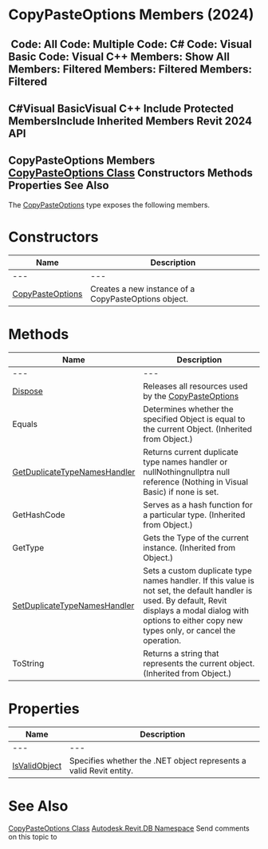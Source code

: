 # CopyPasteOptions Members (2024)

﻿
 Code: All Code: Multiple Code: C# Code: Visual Basic Code: Visual C++  Members: Show All Members: Filtered Members: Filtered Members: Filtered   
---  
C#Visual BasicVisual C++
Include Protected MembersInclude Inherited Members
Revit 2024 API  
---  
CopyPasteOptions Members  
[CopyPasteOptions Class](d8f58fd5-2106-7a88-6218-106a30415791.md "CopyPasteOptions Class") Constructors Methods Properties See Also  
---  
The [CopyPasteOptions](d8f58fd5-2106-7a88-6218-106a30415791.md "CopyPasteOptions Class") type exposes the following members.
# Constructors
| Name | Description |
| --- | --- |
| --- | --- | --- |
| [CopyPasteOptions](eb110787-b031-5307-c083-14cb5d920617.md "CopyPasteOptions Constructor") | Creates a new instance of a CopyPasteOptions object. |

# Methods
| Name | Description |
| --- | --- |
| --- | --- | --- |
| [Dispose](22c1495d-7d33-953a-6ec9-ae6a006af3e0.md "Dispose Method") | Releases all resources used by the [CopyPasteOptions](d8f58fd5-2106-7a88-6218-106a30415791.md "CopyPasteOptions Class") |
| Equals | Determines whether the specified Object is equal to the current Object. (Inherited from Object.) |
| [GetDuplicateTypeNamesHandler](f50edafd-294b-973b-0034-45ee0439e219.md "GetDuplicateTypeNamesHandler Method") | Returns current duplicate type names handler or nullNothingnullptra null reference (Nothing in Visual Basic) if none is set. |
| GetHashCode | Serves as a hash function for a particular type.  (Inherited from Object.) |
| GetType | Gets the Type of the current instance. (Inherited from Object.) |
| [SetDuplicateTypeNamesHandler](802f46df-ad49-e580-1147-37e8a2e11783.md "SetDuplicateTypeNamesHandler Method") | Sets a custom duplicate type names handler. If this value is not set, the default handler is used. By default, Revit displays a modal dialog with options to either copy new types only, or cancel the operation. |
| ToString | Returns a string that represents the current object. (Inherited from Object.) |

# Properties
| Name | Description |
| --- | --- |
| --- | --- | --- |
| [IsValidObject](3df0b78d-5bd4-c944-a350-e4f0423bdf15.md "IsValidObject Property") | Specifies whether the .NET object represents a valid Revit entity. |

# See Also
[CopyPasteOptions Class](d8f58fd5-2106-7a88-6218-106a30415791.md "CopyPasteOptions Class")
[Autodesk.Revit.DB Namespace](87546ba7-461b-c646-cbb1-2cb8f5bff8b2.md "Autodesk.Revit.DB Namespace")
Send comments on this topic to 